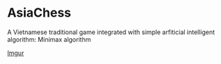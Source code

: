 # AsiaChess
A Vietnamese traditional game integrated with simple arfiticial intelligent algorithm: Minimax algorithm

[Imgur](https://i.imgur.com/aEfIYnz.jpg)
